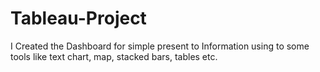 # Tableau-Project
I Created the Dashboard for simple present to Information using to some tools like text chart, map, stacked bars, tables etc.
